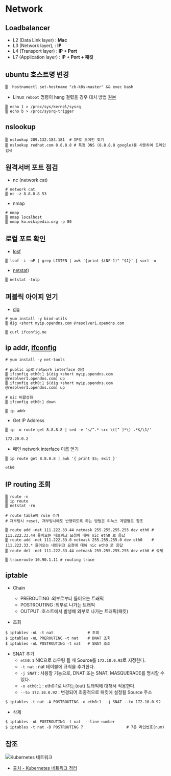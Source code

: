 # Network

## Loadbalancer

* L2 (Data Link layer) : **Mac**
* L3 (Network layer),  : **IP**
* L4 (Transport layer) : **IP + Port**
* L7 (Application layer) : **IP + Port + 패킷**


## ubuntu 호스트명 변경
~~~
▒  hostnamectl set-hostname "cb-k8s-master" && exec bash
~~~

* Linux `reboot` 명령이  hang 걸렸을 경우 대처 방법 [원본](https://unix.stackexchange.com/questions/442932/reboot-is-not-working)

~~~
▒ echo 1 > /proc/sys/kernel/sysrq
▒ echo b > /proc/sysrq-trigger
~~~


## nslookup

~~~
▒ nslookup 209.132.183.181  # IP로 도메인 찾기
▒ nslookup redhat.com 8.8.8.8 # 특정 DNS (8.8.8.8 google)를 사용하여 도메인 검색
~~~

## 원격서버 포트 점검

* nc (network cat)
~~~
# network cat
▒ nc -z 8.8.8.8 53
~~~

* nmap
~~~
# nmap
▒ nmap localhost
▒ nmap ko.wikipedia.org -p 80
~~~

## 로컬 포트 확인 

* [losf](https://zetawiki.com/wiki/리눅스_lsof)
~~~
▒ lsof -i -nP | grep LISTEN | awk '{print $(NF-1)" "$1}' | sort -u
~~~

* [netstat](https://zetawiki.com/wiki/리눅스_netstat))
~~~
▒ netstat -tnlp
~~~

## 퍼블릭 아이피 얻기

* [dig](https://zetawiki.com/wiki/리눅스_dig)

~~~
# yum install -y bind-utils
▒ dig +short myip.opendns.com @resolver1.opendns.com

▒ curl ifconfig.me
~~~

## ip addr, [ifconfig](https://zetawiki.com/wiki/리눅스_ifconfig)

~~~
# yum install -y net-tools

# public ip로 network interface 생성
▒ ifconfig eth0:1 $(dig +short myip.opendns.com @resolver1.opendns.com) up
▒ ifconfig eth0:1 $(dig +short myip.opendns.com @resolver1.opendns.com) up

# nic 비활성화
▒ ifconfig eth0:1 down

▒ ip addr
~~~

* Get IP Address
```
▒ ip -o route get 8.8.8.8 | sed -e 's/^.* src \([^ ]*\) .*$/\1/'

172.20.0.2
```

* 메인 network interface 이름 얻기
~~~
▒ ip route get 8.8.8.8 | awk '{ print $5; exit }'

eth0
~~~

## IP routing 조회

~~~
▒ route -n
▒ ip route
▒ netstat -rn

# route table에 rule 추가
# 재부팅시 reset, 재부팅시에도 반영되도록 하는 방법은 리눅스 계열별로 참조

▒ route add -net 111.222.33.44 netmask 255.255.255.255 dev eth0	# 111.222.33.44 들어오는 네트워크 요청에 대해 nic eth0 로 응답
▒ route add -net 111.222.33.0 netmask 255.255.255.0 dev eth0	# 111.222.33.* 들어오는 네트워크 요청에 대해 nic eth0 로 응답
▒ route del -net 111.222.33.44 netmask 255.255.255.255 dev eth0 # 삭제

▒ traceroute 10.90.1.11 # routing trace
~~~


## iptable

* Chain
  * PREROUTING :외부로부터 들어오는 트래픽
  * POSTROUTING :외부로 나가는 트래픽
  * OUTPUT :호스트에서 발생해 외부로 나가는 트래픽(패킷)

* 조회

```
$ iptables -nL -t nat               # 조회
$ iptables -nL PREROUTING -t nat    # DNAT 조회 
$ iptables -nL POSTROUTING -t nat   # SNAT 조회
```

* SNAT 추가 
  * `eth0:1` NIC으로  라우팅 될 때 Source를 `172.10.0.92`로 지정한다.
  * `-t nat` : nat 테이블에 규칙을 추가한다.
  * `-j SNAT` : 사용할 기능으로, DNAT 또는 SNAT, MASQUERADE를 명시할 수 있다.
  * `-o eth0:1` : eth0:1로 나가는(out) 트래픽에 대해서 적용한다.
  * `--to 172.10.0.92` : 변경되어 최종적으로 패킷에 설정될 Source 주소

```
$ iptables -t nat -A POSTROUTING -o eth0:1  -j SNAT --to 172.10.0.92
```

* 삭제
```
$ iptables -nL POSTROUTING -t nat  --line-number
$ iptables -t nat -D POSTROUTING 7                   # 7은 라인번호(num)
```

## 참조
![Kubernetes 네트워크](https://miro.medium.com/max/1400/1*qq0ioT5k9eazkHH402h3mw.png)
* [출처 - Kubernetes 네트워크 정리](https://sookocheff.com/post/kubernetes/understanding-kubernetes-networking-model/)
